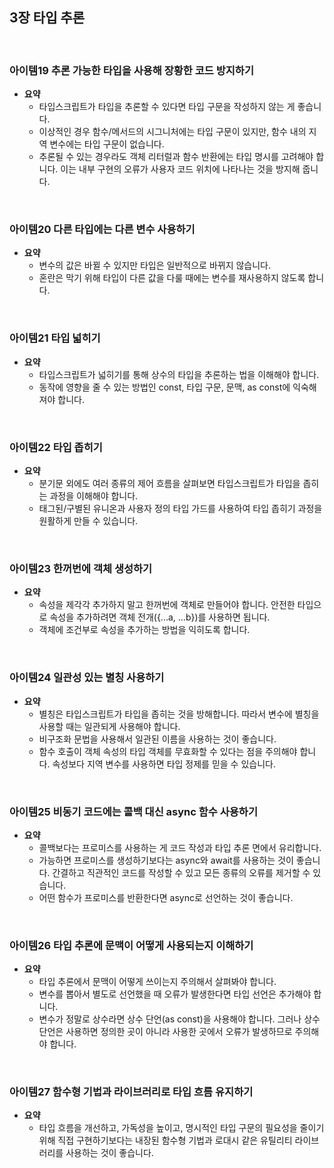## 3장 타입 추론

<br>

### 아이템19 추론 가능한 타입을 사용해 장황한 코드 방지하기

- **요약**
  - 타입스크립트가 타입을 추론할 수 있다면 타입 구문을 작성하지 않는 게 좋습니다.
  - 이상적인 경우 함수/메서드의 시그니처에는 타입 구문이 있지만, 함수 내의 지역 변수에는 타입 구문이 없습니다.
  - 추론될 수 있는 경우라도 객체 리터럴과 함수 반환에는 타입 명시를 고려해야 합니다. 이는 내부 구현의 오류가 사용자 코드 위치에 나타나는 것을 방지해 줍니다.

<br>

### 아이템20 다른 타입에는 다른 변수 사용하기

- **요약**
  - 변수의 값은 바뀔 수 있지만 타입은 일반적으로 바뀌지 않습니다.
  - 혼란은 막기 위해 타입이 다른 값을 다룰 때에는 변수를 재사용하지 않도록 합니다.

<br>

### 아이템21 타입 넓히기

- **요약**
  - 타입스크립트가 넓히기를 통해 상수의 타입을 추론하는 법을 이해해야 합니다.
  - 동작에 영향을 줄 수 있는 방법인 const, 타입 구문, 문맥, as const에 익숙해져야 합니다.

<br>

### 아이템22 타입 좁히기

- **요약**
  - 분기문 외에도 여러 종류의 제어 흐름을 살펴보면 타입스크립트가 타입을 좁히는 과정을 이해해야 합니다.
  - 태그된/구별된 유니온과 사용자 정의 타입 가드를 사용하여 타입 좁히기 과정을 원활하게 만들 수 있습니다.

<br>

### 아이템23 한꺼번에 객체 생성하기

- **요약**
  - 속성을 제각각 추가하지 말고 한꺼번에 객체로 만들어야 합니다. 안전한 타입으로 속성을 추가하려면 객체 전개({...a, ...b})를 사용하면 됩니다.
  - 객체에 조건부로 속성을 추가하는 방법을 익히도록 합니다.

<br>

### 아이템24 일관성 있는 별칭 사용하기

- **요약**
  - 별칭은 타입스크립트가 타입을 좁히는 것을 방해합니다. 따라서 변수에 별칭을 사용할 때는 일관되게 사용해야 합니다.
  - 비구조화 문법을 사용해서 일관된 이름을 사용하는 것이 좋습니다.
  - 함수 호출이 객체 속성의 타입 객체를 무효화할 수 있다는 점을 주의해야 합니다. 속성보다 지역 변수를 사용하면 타입 정제를 믿을 수 있습니다.

<br>

### 아이템25 비동기 코드에는 콜백 대신 async 함수 사용하기

- **요약**
  - 콜백보다는 프로미스를 사용하는 게 코드 작성과 타입 추론 면에서 유리합니다.
  - 가능하면 프로미스를 생성하기보다는 async와 await를 사용하는 것이 좋습니다. 간결하고 직관적인 코드를 작성할 수 있고 모든 종류의 오류를 제거할 수 있습니다.
  - 어떤 함수가 프로미스를 반환한다면 async로 선언하는 것이 좋습니다.

<br>

### 아이템26 타입 추론에 문맥이 어떻게 사용되는지 이해하기

- **요약**
  - 타입 추론에서 문맥이 어떻게 쓰이는지 주의해서 살펴봐야 합니다.
  - 변수를 뽑아서 별도로 선언했을 때 오류가 발생한다면 타입 선언은 추가해야 합니다.
  - 변수가 정말로 상수라면 상수 단언(as const)을 사용해야 합니다. 그러나 상수 단언은 사용하면 정의한 곳이 아니라 사용한 곳에서 오류가 발생하므로 주의해야 합니다.

<br>

### 아이템27 함수형 기법과 라이브러리로 타입 흐름 유지하기

- **요약**
  - 타입 흐름을 개선하고, 가독성을 높이고, 명시적인 타입 구문의 필요성을 줄이기 위해 직접 구현하기보다는 내장된 함수형 기법과 로대시 같은 유틸리티 라이브러리를 사용하는 것이 좋습니다.

